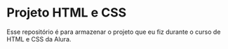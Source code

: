 # Projeto HTML e CSS

Esse repositório é para armazenar o projeto que eu fiz durante o curso de HTML e CSS da Alura.